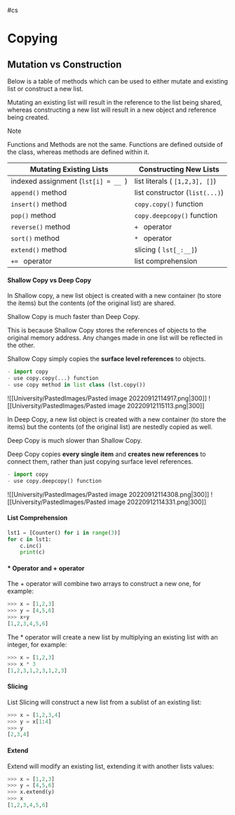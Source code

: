 #cs 

# Copying


## Mutation vs Construction

Below is a table of methods which can be used to either mutate and existing list or construct a new list.

Mutating an existing list will result in the reference to the list being shared, whereas constructing a new list will result in a new object and reference being created.

>[!NOTE]
>Functions and Methods are not the same. 
>Functions are defined outside of the class, whereas methods are defined within it.
>

Mutating Existing Lists | Constructing New Lists
---------------|-----------------------
indexed assignment (`lst[i] = __ `) | list literals ( `[1,2,3], []`)
`append()` method| list constructor (`list(...)`)
`insert()` method | `copy.copy()` function
`pop()` method | `copy.deepcopy()` function
`reverse()` method | `+ `  operator
`sort()` method | `* ` operator
`extend()` method| slicing ( `lst[_:__]`)
`+= ` operator| list comprehension

#### Shallow Copy vs Deep Copy 
In Shallow copy, a new list object is created with a new container (to store the items) but the contents (of the original list) are shared.

Shallow Copy is much faster than Deep Copy. 

This is because Shallow Copy stores the references of objects to the original memory address. Any changes made in one list will be reflected in the other. 

Shallow Copy simply copies the **surface level references** to objects.
```python
- import copy
- use copy.copy(...) function
- use copy method in list class (lst.copy())
```

![[University/PastedImages/Pasted image 20220912114917.png|300]] ![[University/PastedImages/Pasted image 20220912115113.png|300]] 

In Deep Copy, a new list object is created with a new container (to store the items) but the contents (of the original list) are nestedly copied as well. 

Deep Copy is much slower than Shallow Copy.

Deep Copy copies **every single item** and **creates new references** to connect them, rather than just copying surface level references.
```python
- import copy
- use copy.deepcopy() function
```


![[University/PastedImages/Pasted image 20220912114308.png|300]] ![[University/PastedImages/Pasted image 20220912114331.png|300]]

#### List Comprehension

```python
lst1 = [Counter() for i in range(3)]
for c in lst1:
	c.inc()
	print(c)
```

#### * Operator and + operator
The + operator will combine two arrays to construct a new one, for example:

```python
>>> x = [1,2,3]
>>> y = [4,5,6]
>>> x+y
[1,2,3,4,5,6]
```

The * operator will create a new list by multiplying an existing list with an integer, for example:

```python
>>> x = [1,2,3]
>>> x * 3
[1,2,3,1,2,3,1,2,3]
```

#### Slicing
List Slicing will construct a new list from a sublist of an existing list:

```python
>>> x = [1,2,3,4]
>>> y = x[1:4]
>>> y
[2,3,4]
```

#### Extend
Extend will modify an existing list, extending it with another lists values:

```python
>>> x = [1,2,3]
>>> y = [4,5,6]
>>> x.extend(y)
>>> x
[1,2,3,4,5,6]
```

